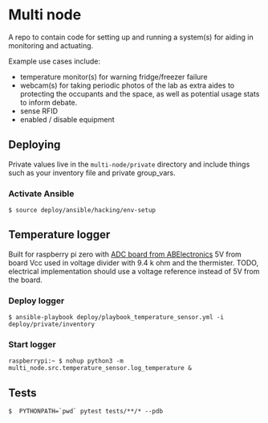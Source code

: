 
# Multi node

A repo to contain code for setting up and running a system(s) for aiding in
monitoring and actuating.

Example use cases include:

* temperature monitor(s) for warning fridge/freezer failure
* webcam(s) for taking periodic photos of the lab as extra aides to protecting
  the occupants and the space, as well as potential usage stats to inform
  debate.
* sense RFID
* enabled / disable equipment


## Deploying

Private values live in the `multi-node/private` directory and include things
such as your inventory file and private group_vars.

### Activate Ansible

    $ source deploy/ansible/hacking/env-setup


## Temperature logger

Built for raspberry pi zero with [ADC board from ABElectronics](https://www.abelectronics.co.uk/p/69/ADC-Pi-Zero-Raspberry-Pi-Analogue-to-Digital-converter)
5V from board Vcc used in voltage divider with 9.4 k ohm and the thermister.
TODO, electrical implementation should use a voltage reference instead of 5V
from the board.

### Deploy logger

    $ ansible-playbook deploy/playbook_temperature_sensor.yml -i deploy/private/inventory

### Start logger

    raspberrypi:~ $ nohup python3 -m multi_node.src.temperature_sensor.log_temperature &


## Tests

    $  PYTHONPATH=`pwd` pytest tests/**/* --pdb

